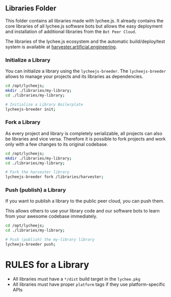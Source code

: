 
## Libraries Folder

This folder contains all libraries made with lychee.js. It
already contains the core libraries of all lychee.js software
bots but allows the easy deployment and installation of
additional libraries from the `Bot Peer Cloud`.

The libraries of the lychee.js ecosystem and the automatic
build/deploy/test system is available at [harvester.artificial.engineering](https://harvester.artificial.engineering).



### Initialize a Library

You can initialize a library using the `lycheejs-breeder`.
The `lycheejs-breeder` allows to manage your projects and its
libraries as dependencies.


```bash
cd /opt/lycheejs;
mkdir ./libraries/my-library;
cd ./libraries/my-library;

# Initialize a Library Boilerplate
lycheejs-breeder init;
```



### Fork a Library

As every project and library is completely serializable, all
projects can also be libraries and vice versa. Therefore it
is possible to fork projects and work only with a few changes
to its original codebase.


```bash
cd /opt/lycheejs;
mkdir ./libraries/my-library;
cd ./libraries/my-library;

# Fork the harvester library
lycheejs-breeder fork /libraries/harvester;
```



### Push (publish) a Library

If you want to publish a library to the public peer cloud, you
can push them.

This allows others to use your library code and our software
bots to learn from your awesome codebase immediately.

```bash
cd /opt/lycheejs;
cd ./libraries/my-library;

# Push (publish) the my-library library
lycheejs-breeder push;
```



# RULES for a Library

- All libraries must have a `*/dist` build target in the `lychee.pkg`
- All libraries must have proper `platform` tags if they use platform-specific APIs

